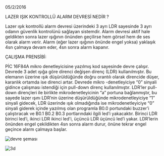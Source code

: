 05/2/2016 

LAZER IŞIK KONTROLLÜ ALARM DEVRESİ NEDİR ?

Lazer ışık kontrollü alarm devresi üzerindeki 3 ayrı LDR sayesinde 3 ayrı odanın güvenlik kontrolünü sağlayan sistemdir. Alarm devresi aktif hale geldikten sonra lazer ışığının önünden geçilirse hem görsel hem de ses olarak alarm verir. Alarm  (eğer lazer ışığının önünde engel yoksa) yaklaşık 4sn çalmaya devam eder, 4sn sonra alarm kapanır.

ÇALIŞMA PRENSİBİ:

PİC 16F84A mikro denetleyicisine yazılmış kod sayesinde devre çalışır. Devrede 3 adet ışığa göre direnci değişen direnç (LDR) kullanılmıştır. Bu elemanın üzerine ışık düşürüldüğünde doğru orantılı olarak direncide düşer, karanlık ortamda ise direnci artar. Devrede mikro -denetleyiciye “0” sinyali gidince çalışması istendiği için pull-down direnç kullanılmıştır. LDR’ler pull-down dirençleri ile birlikte mikrodenetleyicinin “a” portuna bağlanmıştır, bu sayede lazer ışını LDR’nin üzerine düşürüldüğünde mikrodenetleyiciye “1” sinyali gidecek, LDR üzerinde ışık olmadığında ise mikrodenetleyiciye “0” sinyali giderek içinde yazılmış olan programla B0.0 portundaki buzzer’i çalıştıracak ve B0.1 B0.2 B0.3 portlarındaki ilgili led’i yakacaktır. Birinci LDR birinci led’i, ikinci LDR ikinci led'i, üçüncü LDR üçüncü led’i yakar. LDR’lerin önünden engel çekildikten 4sn sonra alarm durur, önüne tekrar engel geçince alarm çalmaya başlar.

![devre şeması](https://user-images.githubusercontent.com/57718277/151841806-027b05d9-8785-45e5-98e5-0c4268736b29.PNG)
  
![3d](https://user-images.githubusercontent.com/57718277/151841708-78c23627-ce76-474d-a4dd-5199df396c8b.PNG)
